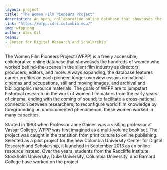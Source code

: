 ```yaml
---
layout: project
title: "The Women Film Pioneers Project"
description: An open, collaborative online database that showcases the hundreds of women who worked behind-the-scenes in the silent film industry as directors, producers, editors, and more.
link: "https://wfpp.cdrs.columbia.edu/"
img: wfpp.png
author: Alex Gil
teams:
- Center for Digital Research and Scholarship
---
```


The Women Film Pioneers Project (WFPP) is a freely accessible, collaborative online database that showcases the hundreds of women who worked behind-the-scenes in the silent film industry as directors, producers, editors, and more. Always expanding, the database features career profiles on each pioneer, longer overview essays on national cinemas and occupations, still and moving images, and archival and bibliographic resource materials. The goals of WFPP are to  jumpstart historical research on the work of women filmmakers from the early years of cinema, ending with the coming of sound;  to facilitate a cross-national  connection between researchers; to reconfigure world film knowledge by foregrounding an undocumented phenomenon: these women worked in many capacities.

Started in 1993 when Professor Jane Gaines was a visiting professor at Vassar College, WFPP was first imagined as a multi-volume book set. The project was caught in the transition from print culture to online publishing. Selected as a pilot project for the new Columbia University Center for Digital Research and Scholarship, it launched in September 2013 as an online resource instead. Over the years, students from the Radcliffe Institute, Stockholm University, Duke University,  Columbia University, and Barnard College have worked on the project.